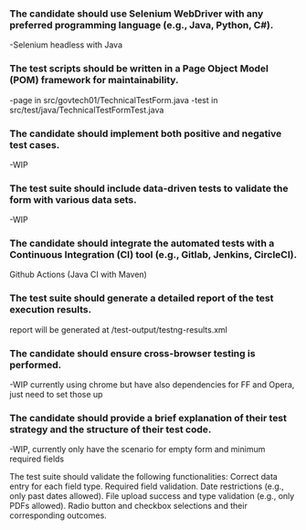 ### The candidate should use Selenium WebDriver with any preferred programming language (e.g., Java, Python, C#).
-Selenium headless with Java

### The test scripts should be written in a Page Object Model (POM) framework for maintainability.
-page in src/govtech01/TechnicalTestForm.java
-test in src/test/java/TechnicalTestFormTest.java

### The candidate should implement both positive and negative test cases.
-WIP

### The test suite should include data-driven tests to validate the form with various data sets.
-WIP

### The candidate should integrate the automated tests with a Continuous Integration (CI) tool (e.g., Gitlab, Jenkins, CircleCI).
Github Actions (Java CI with Maven)

### The test suite should generate a detailed report of the test execution results.
report will be generated at /test-output/testng-results.xml

### The candidate should ensure cross-browser testing is performed.
-WIP currently using chrome but have also dependencies for FF and Opera, just need to set those up

### The candidate should provide a brief explanation of their test strategy and the structure of their test code.
-WIP, currently only have the scenario for empty form and minimum required fields



The test suite should validate the following functionalities:
Correct data entry for each field type.
Required field validation.
Date restrictions (e.g., only past dates allowed).
File upload success and type validation (e.g., only PDFs allowed).
Radio button and checkbox selections and their corresponding outcomes.
